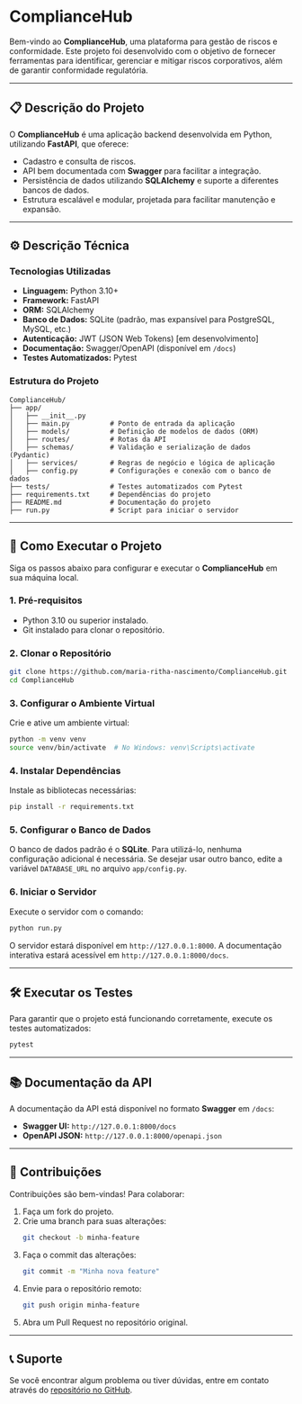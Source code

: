 # ComplianceHub

Bem-vindo ao **ComplianceHub**, uma plataforma para gestão de riscos e conformidade. Este projeto foi desenvolvido com o objetivo de fornecer ferramentas para identificar, gerenciar e mitigar riscos corporativos, além de garantir conformidade regulatória.

---

## 📋 Descrição do Projeto

O **ComplianceHub** é uma aplicação backend desenvolvida em Python, utilizando **FastAPI**, que oferece:

- Cadastro e consulta de riscos.
- API bem documentada com **Swagger** para facilitar a integração.
- Persistência de dados utilizando **SQLAlchemy** e suporte a diferentes bancos de dados.
- Estrutura escalável e modular, projetada para facilitar manutenção e expansão.

---

## ⚙️ Descrição Técnica

### **Tecnologias Utilizadas**
- **Linguagem:** Python 3.10+
- **Framework:** FastAPI
- **ORM:** SQLAlchemy
- **Banco de Dados:** SQLite (padrão, mas expansível para PostgreSQL, MySQL, etc.)
- **Autenticação:** JWT (JSON Web Tokens) [em desenvolvimento]
- **Documentação:** Swagger/OpenAPI (disponível em `/docs`)
- **Testes Automatizados:** Pytest

### **Estrutura do Projeto**
```plaintext
ComplianceHub/
├── app/
│   ├── __init__.py
│   ├── main.py          # Ponto de entrada da aplicação
│   ├── models/          # Definição de modelos de dados (ORM)
│   ├── routes/          # Rotas da API
│   ├── schemas/         # Validação e serialização de dados (Pydantic)
│   ├── services/        # Regras de negócio e lógica de aplicação
│   ├── config.py        # Configurações e conexão com o banco de dados
├── tests/               # Testes automatizados com Pytest
├── requirements.txt     # Dependências do projeto
├── README.md            # Documentação do projeto
├── run.py               # Script para iniciar o servidor
```

---

## 🚀 Como Executar o Projeto

Siga os passos abaixo para configurar e executar o **ComplianceHub** em sua máquina local.

### **1. Pré-requisitos**
- Python 3.10 ou superior instalado.
- Git instalado para clonar o repositório.

### **2. Clonar o Repositório**
```bash
git clone https://github.com/maria-ritha-nascimento/ComplianceHub.git
cd ComplianceHub
```

### **3. Configurar o Ambiente Virtual**
Crie e ative um ambiente virtual:
```bash
python -m venv venv
source venv/bin/activate  # No Windows: venv\Scripts\activate
```

### **4. Instalar Dependências**
Instale as bibliotecas necessárias:
```bash
pip install -r requirements.txt
```

### **5. Configurar o Banco de Dados**
O banco de dados padrão é o **SQLite**. Para utilizá-lo, nenhuma configuração adicional é necessária. Se desejar usar outro banco, edite a variável `DATABASE_URL` no arquivo `app/config.py`.

### **6. Iniciar o Servidor**
Execute o servidor com o comando:
```bash
python run.py
```

O servidor estará disponível em `http://127.0.0.1:8000`. A documentação interativa estará acessível em `http://127.0.0.1:8000/docs`.

---

## 🛠️ Executar os Testes

Para garantir que o projeto está funcionando corretamente, execute os testes automatizados:
```bash
pytest
```

---

## 📚 Documentação da API

A documentação da API está disponível no formato **Swagger** em `/docs`:
- **Swagger UI:** `http://127.0.0.1:8000/docs`
- **OpenAPI JSON:** `http://127.0.0.1:8000/openapi.json`

---

## 🌟 Contribuições

Contribuições são bem-vindas! Para colaborar:

1. Faça um fork do projeto.
2. Crie uma branch para suas alterações:
   ```bash
   git checkout -b minha-feature
   ```
3. Faça o commit das alterações:
   ```bash
   git commit -m "Minha nova feature"
   ```
4. Envie para o repositório remoto:
   ```bash
   git push origin minha-feature
   ```
5. Abra um Pull Request no repositório original.

---

## 📞 Suporte

Se você encontrar algum problema ou tiver dúvidas, entre em contato através do [repositório no GitHub](https://github.com/maria-ritha-nascimento/ComplianceHub.git).
